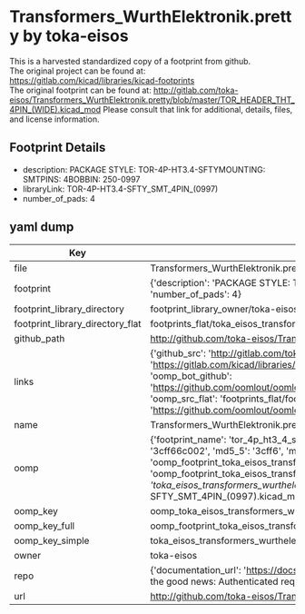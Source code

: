 # Transformers_WurthElektronik.pretty by toka-eisos  
This is a harvested standardized copy of a footprint from github.  
The original project can be found at:  
https://gitlab.com/kicad/libraries/kicad-footprints  
The original footprint can be found at:
http://gitlab.com/toka-eisos/Transformers_WurthElektronik.pretty/blob/master/TOR_HEADER_THT_4PIN_(WIDE).kicad_mod
Please consult that link for additional, details, files, and license information.  
## Footprint Details
* description: PACKAGE STYLE: TOR-4P-HT3.4-SFTYMOUNTING: SMTPINS: 4BOBBIN: 250-0997  
* libraryLink: TOR-4P-HT3.4-SFTY_SMT_4PIN_(0997)  
* number_of_pads: 4  
## yaml dump  
| Key | Value |  
| --- | --- |  
| file | Transformers_WurthElektronik.pretty/TOR-4P-HT3.4-SFTY_SMT_4PIN_(0997).kicad_mod |  
| footprint | {'description': 'PACKAGE STYLE: TOR-4P-HT3.4-SFTYMOUNTING: SMTPINS: 4BOBBIN: 250-0997', 'libraryLink': 'TOR-4P-HT3.4-SFTY_SMT_4PIN_(0997)', 'number_of_pads': 4} |  
| footprint_library_directory | footprint_library_owner/toka-eisos_Transformers_WurthElektronik.pretty |  
| footprint_library_directory_flat | footprints_flat/toka_eisos_transformers_wurthelektronik_tor_4p_ht3_4_sfty_smt_4pin_(0997)/working |  
| github_path | http://github.com/toka-eisos/Transformers_WurthElektronik.pretty/blob/master/TOR-4P-HT3.4-SFTY_SMT_4PIN_(0997).kicad_mod |  
| links | {'github_src': 'http://gitlab.com/toka-eisos/Transformers_WurthElektronik.pretty/blob/master/TOR_HEADER_THT_4PIN_(WIDE).kicad_mod', 'github_src_repo': 'https://gitlab.com/kicad/libraries/kicad-footprints', 'oomp_bot': 'footprints/toka_eisos_transformers_wurthelektronik_tor_4p_ht3_4_sfty_smt_4pin_(0997)/working', 'oomp_bot_github': 'https://github.com/oomlout/oomlout_oomp_footprint_bot/tree/main/footprints/toka_eisos_transformers_wurthelektronik_tor_4p_ht3_4_sfty_smt_4pin_(0997)/working', 'oomp_src_flat': 'footprints_flat/footprints_flat/toka_eisos_transformers_wurthelektronik_tor_4p_ht3_4_sfty_smt_4pin_(0997)/working', 'oomp_src_flat_github': 'https://github.com/oomlout/oomlout_oomp_footprint_src/tree/main/footprints_flat/toka_eisos_transformers_wurthelektronik_tor_4p_ht3_4_sfty_smt_4pin_(0997)/working'} |  
| name | Transformers_WurthElektronik.pretty |  
| oomp | {'footprint_name': 'tor_4p_ht3_4_sfty_smt_4pin_(0997)', 'library_name': 'transformers_wurthelektronik', 'md5': '3cff66c002b76e9f153d9d46a65fea67', 'md5_10': '3cff66c002', 'md5_5': '3cff6', 'md5_6': '3cff66', 'oomp_key': 'oomp_toka_eisos_transformers_wurthelektronik_tor_4p_ht3_4_sfty_smt_4pin_(0997)', 'oomp_key_extra': 'oomp_footprint_toka_eisos_transformers_wurthelektronik_tor_4p_ht3_4_sfty_smt_4pin_(0997)', 'oomp_key_full': 'oomp_footprint_toka_eisos_transformers_wurthelektronik_tor_4p_ht3_4_sfty_smt_4pin_(0997)_3cff66', 'oomp_key_simple': 'toka_eisos_transformers_wurthelektronik_tor_4p_ht3_4_sfty_smt_4pin_(0997)', 'original_filename': 'Transformers_WurthElektronik.pretty/TOR-4P-HT3.4-SFTY_SMT_4PIN_(0997).kicad_mod', 'owner_name': 'toka_eisos'} |  
| oomp_key | oomp_toka_eisos_transformers_wurthelektronik_tor_4p_ht3_4_sfty_smt_4pin_(0997) |  
| oomp_key_full | oomp_footprint_toka_eisos_transformers_wurthelektronik_tor_4p_ht3_4_sfty_smt_4pin_(0997) |  
| oomp_key_simple | toka_eisos_transformers_wurthelektronik_tor_4p_ht3_4_sfty_smt_4pin_(0997) |  
| owner | toka-eisos |  
| repo | {'documentation_url': 'https://docs.github.com/rest/overview/resources-in-the-rest-api#rate-limiting', 'message': "API rate limit exceeded for 84.66.173.59. (But here's the good news: Authenticated requests get a higher rate limit. Check out the documentation for more details.)"} |  
| url | http://github.com/toka-eisos/Transformers_WurthElektronik.pretty |  

